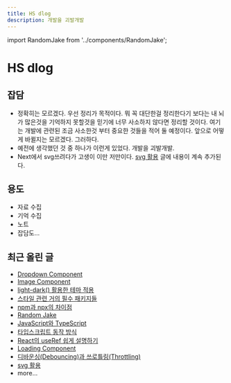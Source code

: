 ```yaml
---
title: HS dlog
description: 개발을 괴발개발
---
```


import RandomJake from '../components/RandomJake';

<RandomJake className="margin-bottom--md" />

# HS dlog

## 잡담

- 정확히는 모르겠다. 우선 정리가 목적이다. 뭐 꼭 대단한걸 정리한다기 보다는 내 뇌가 많은것을 기억하지 못할것을 믿기에 너무 사소하지 않다면 정리할 것이다. 여기는 개발에 관련된 조금 사소한것 부터 중요한 것들을 적어 둘 예정이다. 앞으로 어떻게 바뀔지는 모르겠다. 그러하다.
- 예전에 생각했던 것 중 하나가 이런게 있었다. 개발을 괴발개발.
- Next에서 svg쓰려다가 고생이 이만 저만이다. [svg 활용](/docs/React-Components/svg) 글에 내용이 계속 추가된다.

## 용도

- 자료 수집
- 기억 수집
- 노트
- 잡담도...

## 최근 올린 글

<div class="ul-grid-wrap">

- [Dropdown Component](/docs/React-Components/dropdown)
- [Image Component](/docs/React-Components/image)
- [light-dark() 활용한 테마 적용](/blog/light-dark)
- [스타일 관련 거의 필수 패키지들](/blog/style-package)
- [npm과 npx의 차이점](/blog/npm-npx)
- [Random Jake](/docs/React-Components/random-jake)
- [JavaScript와 TypeScript](/blog/javascript-typescript)
- [타입스크립트 동작 방식](/blog/typescript-process)
- [React의 useRef 쉽게 설명하기](/blog/useRef)
- [Loading Component](/docs/React-Components/loading)
- [디바운싱(Debouncing)과 쓰로틀링(Throttling)](/blog/debouncing-throttling)
- [svg 활용](/docs/React-Components/svg)
- more...

</div>
